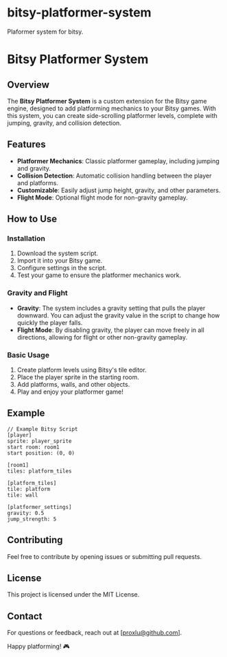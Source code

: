 # bitsy-platformer-system
Plaformer system for bitsy.

# Bitsy Platformer System

## Overview

The **Bitsy Platformer System** is a custom extension for the Bitsy game engine, designed to add platforming mechanics to your Bitsy games. With this system, you can create side-scrolling platformer levels, complete with jumping, gravity, and collision detection.

## Features

- **Platformer Mechanics**: Classic platformer gameplay, including jumping and gravity.
- **Collision Detection**: Automatic collision handling between the player and platforms.
- **Customizable**: Easily adjust jump height, gravity, and other parameters.
- **Flight Mode**: Optional flight mode for non-gravity gameplay.

## How to Use

### Installation

1. Download the system script.
2. Import it into your Bitsy game.
3. Configure settings in the script.
4. Test your game to ensure the platformer mechanics work.

### Gravity and Flight

- **Gravity**: The system includes a gravity setting that pulls the player downward. You can adjust the gravity value in the script to change how quickly the player falls.
- **Flight Mode**: By disabling gravity, the player can move freely in all directions, allowing for flight or other non-gravity gameplay.

### Basic Usage

1. Create platform levels using Bitsy's tile editor.
2. Place the player sprite in the starting room.
3. Add platforms, walls, and other objects.
4. Play and enjoy your platformer game!

## Example

```bitsy
// Example Bitsy Script
[player]
sprite: player_sprite
start room: room1
start position: (0, 0)

[room1]
tiles: platform_tiles

[platform_tiles]
tile: platform
tile: wall

[platformer_settings]
gravity: 0.5
jump_strength: 5
```

## Contributing

Feel free to contribute by opening issues or submitting pull requests.

## License

This project is licensed under the MIT License.

## Contact

For questions or feedback, reach out at [proxlu@github.com].

Happy platforming! 🎮
